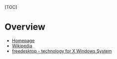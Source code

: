 [TOC]

# Overview
- [Homepage](http://www.x.org/wiki/)
- [Wikipedia](https://en.wikipedia.org/wiki/X.Org_Server)
- [freedesktop - technology for X Windows System](https://www.freedesktop.org/wiki/)
